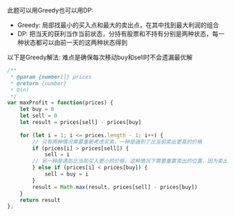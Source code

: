 此题可以用Greedy也可以用DP:
* Greedy: 局部找最小的买入点和最大的卖出点，在其中找到最大利润的组合
* DP: 把当天的获利当作当前状态，分持有股票和不持有分别是两种状态，每一种状态都可以由前一天的这两种状态得到


以下是Greedy解法:
难点是确保每次移动buy和sell时不会遗漏最优解

```javascript
/**
 * @param {number[]} prices
 * @return {number}
 * O(n)
 */
var maxProfit = function(prices) {
    let buy = 0
    let sell = 0
    let result = prices[sell] - prices[buy]
    
    for (let i = 1; i <= prices.length - 1; i++) {
        // 只有两种情况需要重新考虑买卖，一种是遇到了比当前卖出更高的价格
        if (prices[i] > prices[sell]) {
            sell = i
        // 另一种是遇到比当前买入更小的价格，这种情况下需要重置卖出的位置，因为卖出位置一定要大于买入位置
        } else if (prices[i] < prices[buy]) {
            sell = buy = i
        }
        result = Math.max(result, prices[sell] - prices[buy])
    }
    return result  
};
```
